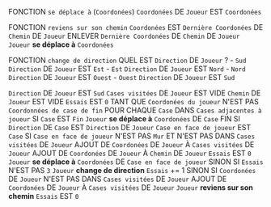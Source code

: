 FONCTION `se déplace à` (`Coordonées`)
    `Coordonées` DE `Joueur` EST `Coordonées`

FONCTION `reviens sur son chemin`
    `Coordonées` EST `Dernière Coordonées` DE `Chemin` DE `Joueur`
    ENLEVER `Dernière Coordonées` DE `Chemin` DE `Joueur`
    `Joueur` **se déplace à** `Coordonées`

FONCTION `change de direction`
    QUEL EST `Direction` DE `Joueur` ?
        - `Sud`
            `Direction` DE `Joueur` EST `Est`
        - `Est`
            `Direction` DE `Joueur` EST `Nord`
        - `Nord`
            `Direction` DE `Joueur` EST `Ouest`
        - `Ouest`
            `Direction` DE `Joueur` EST `Sud`

`Direction` DE `Joueur` EST `Sud`
`Cases visitées` DE `Joueur` EST VIDE
`Chemin` DE `Joueur` EST VIDE
`Essais` EST `0`
TANT QUE `Coordonées du joueur` N'EST PAS `Coordonnées de case de fin`
    POUR CHAQUE `Case` DANS `Cases adjacentes à joueur`
        SI `Case` EST `Fin`
            `Joueur` **se déplace à** `Coordonées` DE `Case`
            FIN
        SI `Direction` DE `Case` EST `Direction` DE `Joueur`
            `Case en face de joueur` EST `Case`
    SI `Case en face de joueur` N'EST PAS `Mur` ET N'EST PAS DANS `Cases visitées` DE `Joueur`
        AJOUT DE `Coordonées` DE `Joueur` À `Cases visitées` DE `Joueur`
        AJOUT DE `Coordonées` DE `Joueur` À `Chemin` DE `Joueur`
        `Essais` EST `0`
        `Joueur` **se déplace à** `Coordonées` DE `Case en face de joueur`
    SINON SI `Essais` N'EST PAS `3`
        `Joueur` **change de direction**
        `Essais` += 1
    SINON
        SI `Coordonées` DE `Joueur` N'EST PAS DANS `Cases visitées` DE `Joueur`
            AJOUT DE `Coordonées` DE `Joueur` À `Cases visitées` DE `Joueur`
        `Joueur` **reviens sur son chemin**
        `Essais` EST `0`